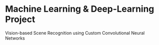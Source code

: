 # Machine Learning & Deep-Learning Project
Vision-based  Scene Recognition using Custom Convolutional Neural Networks 
